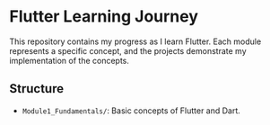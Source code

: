 # Flutter Learning Journey

This repository contains my progress as I learn Flutter. Each module represents a specific concept, and the projects demonstrate my implementation of the concepts.

## Structure
- `Module1_Fundamentals/`: Basic concepts of Flutter and Dart.
